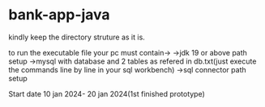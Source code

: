 # bank-app-java
kindly keep the directory struture as it is.

to run the executable file your pc must contain->
->jdk 19 or above path setup
->mysql with database and 2 tables as refered in db.txt(just execute the commands line by line in your sql workbench)
->sql connector path setup


Start date 10 jan 2024- 20 jan 2024(1st finished prototype)
